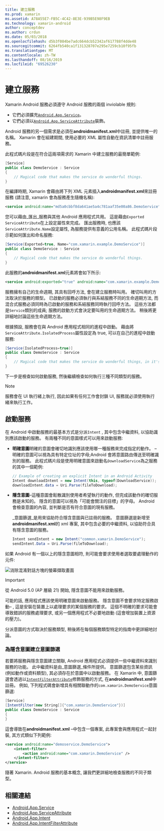 ```yaml
---
title: 建立服務
ms.prod: xamarin
ms.assetid: A78A55E7-FB5C-4C42-8E3E-939B5E98F9EB
ms.technology: xamarin-android
author: conceptdev
ms.author: crdun
ms.date: 05/03/2018
ms.openlocfilehash: d5b3f084be7adc664dcb52342af617788f4dde48
ms.sourcegitcommit: 6264fb540ca1f131328707e295e7259cb10f95fb
ms.translationtype: MT
ms.contentlocale: zh-TW
ms.lasthandoff: 08/16/2019
ms.locfileid: "69526230"
---
```

# <a name="creating-a-service"></a>建立服務

Xamarin Android 服務必須遵守 Android 服務的兩個 inviolable 規則:

* 它們必須擴充[`Android.App.Service`](xref:Android.App.Service)。
* 它們必須以[`Android.App.ServiceAttribute`](xref:Android.App.ServiceAttribute)裝飾。

Android 服務的另一個需求是必須在**androidmanifest.xml**中註冊, 並提供唯一的名稱。 Xamarin 會在組建期間, 使用必要的 XML 屬性自動在資訊清單中註冊服務。

此程式碼片段是在符合這兩項需求的 Xamarin 中建立服務的最簡單範例:  

```csharp
[Service]
public class DemoService : Service
{
    // Magical code that makes the service do wonderful things.
}
```

在編譯時期, Xamarin 會藉由將下列 XML 元素插入**androidmanifest.xml**來註冊服務 (請注意, xamarin 會為服務產生隨機名稱):

```xml
<service android:name="md5a0cbbf8da641ae5a4c781aaf35e00a86.DemoService" />
```

您可以藉由_匯出_服務與其他 Android 應用程式共用。 這是藉由`Exported` `ServiceAttribute`在上設定屬性來完成。 匯出服務時, 也應該`ServiceAttribute.Name`設定屬性, 為服務提供有意義的公用名稱。 此程式碼片段示範如何匯出和命名服務:

```csharp
[Service(Exported=true, Name="com.xamarin.example.DemoService")]
public class DemoService : Service
{
    // Magical code that makes the service do wonderful things.
}
```

此服務的**androidmanifest.xml**元素將會如下所示:

```xml
<service android:exported="true" android:name="com.xamarin.example.DemoService" />
```

服務擁有自己的生命週期, 其具有回呼方法, 會在建立服務時叫用。 確切叫用的方法取決於服務的類型。 已啟動的服務必須執行與系結服務不同的生命週期方法, 而混合式服務必須同時為已啟動的服務和系結服務同時執行回呼方法。 這些方法都是`Service`類別的成員; 服務的啟動方式會決定要叫用的生命週期方法。 稍後將更詳細地討論這些生命週期方法。

根據預設, 服務會在與 Android 應用程式相同的進程中啟動。 藉由將`ServiceAttribute.IsolatedProcess`屬性設定為 true, 可以在自己的進程中啟動服務:

```csharp
[Service(IsolatedProcess=true)]
public class DemoService : Service
{
    // Magical code that makes the service do wonderful things, in it's own process!
}
```

下一步是檢查如何啟動服務, 然後繼續檢查如何執行三種不同類型的服務。

> [!NOTE]
> 服務會在 UI 執行緒上執行, 因此如果有任何工作會封鎖 UI, 服務就必須使用執行緒來執行工作。

## <a name="starting-a-service"></a>啟動服務

在 Android 中啟動服務的最基本方式是分派`Intent` , 其中包含中繼資料, 以協助識別應該啟動的服務。 有兩種不同的意圖樣式可以用來啟動服務:

- **明確意圖**明確的意圖會確切地識別應該使用哪一種服務來完成指定的動作。 &ndash; 明確的意圖可以視為具有特定位址的字母;Android 會將意圖路由傳送至明確識別的服務。 此程式碼片段是使用明確意圖來啟動名`DownloadService`為之服務的其中一個範例:

    ```csharp
    // Example of creating an explicit Intent in an Android Activity
    Intent downloadIntent = new Intent(this, typeof(DownloadService));
    downloadIntent.data = Uri.Parse(fileToDownload);
    ```

- **隱含意圖**&ndash;這種意圖會鬆散識別使用者希望執行的動作, 但完成該動作的確切服務是未知的。 隱含的意圖可以視為「可能會關注的目標」的字母。
    Android 會檢查意圖的內容, 並判斷是否有符合意圖的現有服務。

    _意圖篩選_是用來協助符合隱含意圖與已註冊的服務。 意圖篩選是新增至**androidmanifest.xml**的 xml 專案, 其中包含必要的中繼資料, 以協助符合具有隱含意圖的服務。

    ```csharp
    Intent sendIntent = new Intent("common.xamarin.DemoService");
    sendIntent.Data = Uri.Parse(fileToDownload);
    ```

如果 Android 有一個以上的隱含意圖相符, 則可能會要求使用者選取要處理動作的元件:

![消除混淆對話方塊的螢幕擷取畫面](images/creating-a-service-01.png "消除混淆對話方塊的螢幕擷取畫面")

> [!IMPORTANT]
> 從 Android 5.0 (AP 層級 21) 開始, 隱含意圖不能用來啟動服務。

可能的話, 應用程式應該使用明確意圖來啟動服務。 隱含意圖不會要求特定服務啟動&ndash; , 這是安裝在裝置上以處理要求的某個服務的要求。 這個不明確的要求可能會導致錯誤的服務處理要求, 或另一個應用程式不必要地啟動 (這會增加裝置上資源的壓力)。

分派意圖的方式取決於服務類型, 稍後將在每個服務類型特定的指南中更詳細地討論。


### <a name="creating-an-intent-filter-for-implicit-intents"></a>為隱含意圖建立意圖篩選

若要將服務與隱含意圖建立關聯, Android 應用程式必須提供一些中繼資料來識別服務的功能。 此中繼資料是由_意圖篩選_條件所提供。 意圖篩選包含某些資訊 (例如動作或資料類型), 其必須存在於意圖中以啟動服務。 在 Xamarin 中, 意圖篩選會透過以[`IntentFilterAttribute`](xref:Android.App.IntentFilterAttribute)修飾服務的方式, 在**androidmanifest.xml**中註冊。 例如, 下列程式碼會新增具有相關聯動作的`com.xamarin.DemoService`意圖篩選:

```csharp
[Service]
[IntentFilter(new String[]{"com.xamarin.DemoService"})]
public class DemoService : Service
{
}
```

這會導致在**androidmanifest.xml** &ndash;中包含一個專案, 此專案會與應用程式一起封裝, 其方式類似下列範例:

```xml
<service android:name="demoservice.DemoService">
    <intent-filter>
        <action android:name="com.xamarin.DemoService" />
    </intent-filter>
</service>
```

隨著 Xamarin. Android 服務的基本概念, 讓我們更詳細地檢查服務的不同子類型。


## <a name="related-links"></a>相關連結

- [Android.App.Service](xref:Android.App.Service)
- [Android.App.ServiceAttribute](xref:Android.App.ServiceAttribute)
- [Android.App.Intent](xref:Android.Content.Intent)
- [Android.App.IntentFilterAttribute](xref:Android.App.IntentFilterAttribute)
